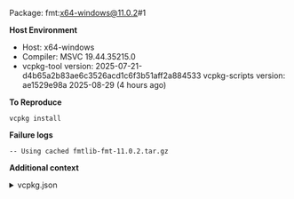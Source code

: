 Package: fmt:x64-windows@11.0.2#1

**Host Environment**

- Host: x64-windows
- Compiler: MSVC 19.44.35215.0
-    vcpkg-tool version: 2025-07-21-d4b65a2b83ae6c3526acd1c6f3b51aff2a884533
    vcpkg-scripts version: ae1529e98a 2025-08-29 (4 hours ago)

**To Reproduce**

`vcpkg install `

**Failure logs**

```
-- Using cached fmtlib-fmt-11.0.2.tar.gz

```

**Additional context**

<details><summary>vcpkg.json</summary>

```
{
  "name": "my-project",
  "version-string": "1.0.0",
  "dependencies": [
    {
      "name": "fmt",
      "version>=": "11.0.2"
    }
  ]
}

```
</details>
